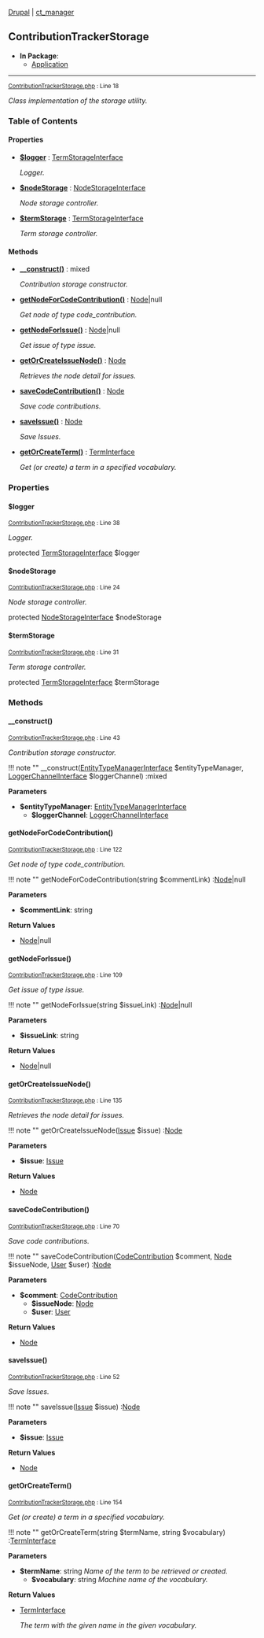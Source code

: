 
[Drupal](../namespaces/drupal.md) | [ct_manager](../namespaces/drupal-ct-manager.md)

## ContributionTrackerStorage


- **In Package**:
    - [Application](../packages/Application.md)
  


---





<small>[ContributionTrackerStorage.php](../files/web-modules-custom-ct-manager-src-contributiontrackerstorage.md) : Line 18</small>

*Class implementation of the storage utility.*









### Table of Contents









#### Properties
- **[$logger](../classes/Drupal-ct-manager-ContributionTrackerStorage.md#logger)**
         : [TermStorageInterface](# "\Drupal\taxonomy\TermStorageInterface")  

  *Logger.*

- **[$nodeStorage](../classes/Drupal-ct-manager-ContributionTrackerStorage.md#nodestorage)**
         : [NodeStorageInterface](# "\Drupal\node\NodeStorageInterface")  

  *Node storage controller.*

- **[$termStorage](../classes/Drupal-ct-manager-ContributionTrackerStorage.md#termstorage)**
         : [TermStorageInterface](# "\Drupal\taxonomy\TermStorageInterface")  

  *Term storage controller.*


#### Methods
- **[__construct()](../classes/Drupal-ct-manager-ContributionTrackerStorage.md#__construct)**
           : mixed

  *Contribution storage constructor.*

- **[getNodeForCodeContribution()](../classes/Drupal-ct-manager-ContributionTrackerStorage.md#getnodeforcodecontribution)**
           : [Node](# "\Drupal\node\Entity\Node")|null

  *Get node of type code_contribution.*

- **[getNodeForIssue()](../classes/Drupal-ct-manager-ContributionTrackerStorage.md#getnodeforissue)**
           : [Node](# "\Drupal\node\Entity\Node")|null

  *Get issue of type issue.*

- **[getOrCreateIssueNode()](../classes/Drupal-ct-manager-ContributionTrackerStorage.md#getorcreateissuenode)**
           : [Node](# "\Drupal\node\Entity\Node")

  *Retrieves the node detail for issues.*

- **[saveCodeContribution()](../classes/Drupal-ct-manager-ContributionTrackerStorage.md#savecodecontribution)**
           : [Node](# "\Drupal\node\Entity\Node")

  *Save code contributions.*

- **[saveIssue()](../classes/Drupal-ct-manager-ContributionTrackerStorage.md#saveissue)**
           : [Node](# "\Drupal\node\Entity\Node")

  *Save Issues.*

- **[getOrCreateTerm()](../classes/Drupal-ct-manager-ContributionTrackerStorage.md#getorcreateterm)**
           : [TermInterface](# "\Drupal\taxonomy\TermInterface")

  *Get (or create) a term in a specified vocabulary.*







### Properties

#### $logger

<small>[ContributionTrackerStorage.php](../files/web-modules-custom-ct-manager-src-contributiontrackerstorage.md) : Line 38</small>

*Logger.*


protected [TermStorageInterface](# "\Drupal\taxonomy\TermStorageInterface") $logger







#### $nodeStorage

<small>[ContributionTrackerStorage.php](../files/web-modules-custom-ct-manager-src-contributiontrackerstorage.md) : Line 24</small>

*Node storage controller.*


protected [NodeStorageInterface](# "\Drupal\node\NodeStorageInterface") $nodeStorage







#### $termStorage

<small>[ContributionTrackerStorage.php](../files/web-modules-custom-ct-manager-src-contributiontrackerstorage.md) : Line 31</small>

*Term storage controller.*


protected [TermStorageInterface](# "\Drupal\taxonomy\TermStorageInterface") $termStorage









### Methods

#### __construct()

<small>[ContributionTrackerStorage.php](../files/web-modules-custom-ct-manager-src-contributiontrackerstorage.md) : Line 43</small>

*Contribution storage constructor.*

!!! note ""
    __construct([EntityTypeManagerInterface](# "\Drupal\Core\Entity\EntityTypeManagerInterface") $entityTypeManager, [LoggerChannelInterface](# "\Drupal\Core\Logger\LoggerChannelInterface") $loggerChannel) :mixed




**Parameters**

- **$entityTypeManager**: [EntityTypeManagerInterface](# "\Drupal\Core\Entity\EntityTypeManagerInterface")
    - **$loggerChannel**: [LoggerChannelInterface](# "\Drupal\Core\Logger\LoggerChannelInterface")
    






#### getNodeForCodeContribution()

<small>[ContributionTrackerStorage.php](../files/web-modules-custom-ct-manager-src-contributiontrackerstorage.md) : Line 122</small>

*Get node of type code_contribution.*

!!! note ""
    getNodeForCodeContribution(string $commentLink) :[Node](# "\Drupal\node\Entity\Node")|null




**Parameters**

- **$commentLink**: string
    




**Return Values**

- [Node](# "\Drupal\node\Entity\Node")|null



#### getNodeForIssue()

<small>[ContributionTrackerStorage.php](../files/web-modules-custom-ct-manager-src-contributiontrackerstorage.md) : Line 109</small>

*Get issue of type issue.*

!!! note ""
    getNodeForIssue(string $issueLink) :[Node](# "\Drupal\node\Entity\Node")|null




**Parameters**

- **$issueLink**: string
    




**Return Values**

- [Node](# "\Drupal\node\Entity\Node")|null



#### getOrCreateIssueNode()

<small>[ContributionTrackerStorage.php](../files/web-modules-custom-ct-manager-src-contributiontrackerstorage.md) : Line 135</small>

*Retrieves the node detail for issues.*

!!! note ""
    getOrCreateIssueNode([Issue](../classes/Drupal-ct-manager-Data-Issue.md) $issue) :[Node](# "\Drupal\node\Entity\Node")




**Parameters**

- **$issue**: [Issue](../classes/Drupal-ct-manager-Data-Issue.md)
    




**Return Values**

- [Node](# "\Drupal\node\Entity\Node")



#### saveCodeContribution()

<small>[ContributionTrackerStorage.php](../files/web-modules-custom-ct-manager-src-contributiontrackerstorage.md) : Line 70</small>

*Save code contributions.*

!!! note ""
    saveCodeContribution([CodeContribution](../classes/Drupal-ct-manager-Data-CodeContribution.md) $comment, [Node](# "\Drupal\node\Entity\Node") $issueNode, [User](# "\Drupal\user\Entity\User") $user) :[Node](# "\Drupal\node\Entity\Node")




**Parameters**

- **$comment**: [CodeContribution](../classes/Drupal-ct-manager-Data-CodeContribution.md)
    - **$issueNode**: [Node](# "\Drupal\node\Entity\Node")
    - **$user**: [User](# "\Drupal\user\Entity\User")
    




**Return Values**

- [Node](# "\Drupal\node\Entity\Node")



#### saveIssue()

<small>[ContributionTrackerStorage.php](../files/web-modules-custom-ct-manager-src-contributiontrackerstorage.md) : Line 52</small>

*Save Issues.*

!!! note ""
    saveIssue([Issue](../classes/Drupal-ct-manager-Data-Issue.md) $issue) :[Node](# "\Drupal\node\Entity\Node")




**Parameters**

- **$issue**: [Issue](../classes/Drupal-ct-manager-Data-Issue.md)
    




**Return Values**

- [Node](# "\Drupal\node\Entity\Node")



#### getOrCreateTerm()

<small>[ContributionTrackerStorage.php](../files/web-modules-custom-ct-manager-src-contributiontrackerstorage.md) : Line 154</small>

*Get (or create) a term in a specified vocabulary.*

!!! note ""
    getOrCreateTerm(string $termName, string $vocabulary) :[TermInterface](# "\Drupal\taxonomy\TermInterface")




**Parameters**

- **$termName**: string
      *Name of the term to be retrieved or created.*
  - **$vocabulary**: string
      *Machine name of the vocabulary.*
  




**Return Values**

- [TermInterface](# "\Drupal\taxonomy\TermInterface")

  *The term with the given name in the given vocabulary.*



